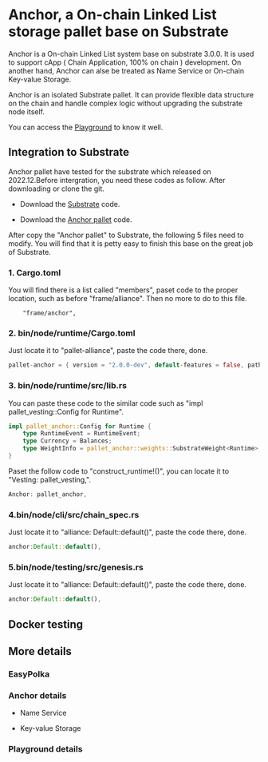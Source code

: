 # Anchor, a On-chain Linked List storage pallet base on Substrate

Anchor is a On-chain Linked List system base on substrate 3.0.0. It is used to support cApp ( Chain Application, 100% on chain ) development. On another hand, Anchor can alse be treated as Name Service or On-chain Key-value Storage.

Anchor is an isolated Substrate pallet. It can provide flexible data structure on the chain and handle complex logic without upgrading the substrate node itself.

You can access the [Playground](https://playground.metanchor.net) to know it well.

## Integration to Substrate

Anchor pallet have tested for the substrate which released on 2022.12.Before intergration, you need these codes as follow. After downloading or clone the git.

* Download the [Substrate](https://github.com/paritytech/substrate) code.

* Download the [Anchor pallet](https://github.com/ff13dfly/Anchor) code.

After copy the "Anchor pallet" to Substrate, the following 5 files need to modify. You will find that it is petty easy to finish this base on the great job of Substrate.

### 1. Cargo.toml

You will find there is a list called "members", paset code to the proper location, such as before "frame/alliance". Then no more to do to this file.

```TEXT
    "frame/anchor",
```

### 2. bin/node/runtime/Cargo.toml

Just locate it to "pallet-alliance", paste the code there, done.

```RUST
pallet-anchor = { version = "2.0.0-dev", default-features = false, path = "../../../frame/anchor" }
```

### 3. bin/node/runtime/src/lib.rs

You can paste these code to the similar code such as "impl pallet_vesting::Config for Runtime".

```RUST
impl pallet_anchor::Config for Runtime {
    type RuntimeEvent = RuntimeEvent;
    type Currency = Balances;
    type WeightInfo = pallet_anchor::weights::SubstrateWeight<Runtime>;
}
```

Paset the follow code to "construct_runtime!()", you can locate it to "Vesting: pallet_vesting,".

```RUST
Anchor: pallet_anchor,
```

### 4.bin/node/cli/src/chain_spec.rs

Just locate it to "alliance: Default::default()", paste the code there, done.

```RUST
anchor:Default::default(),
```

### 5.bin/node/testing/src/genesis.rs

Just locate it to "alliance: Default::default()", paste the code there, done.

```RUST
anchor:Default::default(),
```

## Docker testing

## More details

### EasyPolka

### Anchor details

* Name Service

* Key-value Storage

### Playground details
